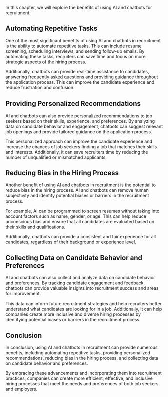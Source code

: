 
In this chapter, we will explore the benefits of using AI and chatbots for recruitment.

Automating Repetitive Tasks
---------------------------

One of the most significant benefits of using AI and chatbots in recruitment is the ability to automate repetitive tasks. This can include resume screening, scheduling interviews, and sending follow-up emails. By automating these tasks, recruiters can save time and focus on more strategic aspects of the hiring process.

Additionally, chatbots can provide real-time assistance to candidates, answering frequently asked questions and providing guidance throughout the application process. This can improve the candidate experience and reduce frustration and confusion.

Providing Personalized Recommendations
--------------------------------------

AI and chatbots can also provide personalized recommendations to job seekers based on their skills, experience, and preferences. By analyzing data on candidate behavior and engagement, chatbots can suggest relevant job openings and provide tailored guidance on the application process.

This personalized approach can improve the candidate experience and increase the chances of job seekers finding a job that matches their skills and interests. Additionally, it can save recruiters time by reducing the number of unqualified or mismatched applicants.

Reducing Bias in the Hiring Process
-----------------------------------

Another benefit of using AI and chatbots in recruitment is the potential to reduce bias in the hiring process. AI and chatbots can remove human subjectivity and identify potential biases or barriers in the recruitment process.

For example, AI can be programmed to screen resumes without taking into account factors such as name, gender, or age. This can help reduce unconscious bias and ensure that all candidates are evaluated based on their skills and qualifications.

Additionally, chatbots can provide a consistent and fair experience for all candidates, regardless of their background or experience level.

Collecting Data on Candidate Behavior and Preferences
-----------------------------------------------------

AI and chatbots can also collect and analyze data on candidate behavior and preferences. By tracking candidate engagement and feedback, chatbots can provide valuable insights into recruitment success and areas for improvement.

This data can inform future recruitment strategies and help recruiters better understand what candidates are looking for in a job. Additionally, it can help companies create more inclusive and diverse hiring processes by identifying potential biases or barriers in the recruitment process.

Conclusion
----------

In conclusion, using AI and chatbots in recruitment can provide numerous benefits, including automating repetitive tasks, providing personalized recommendations, reducing bias in the hiring process, and collecting data on candidate behavior and preferences.

By embracing these advancements and incorporating them into recruitment practices, companies can create more efficient, effective, and inclusive hiring processes that meet the needs and preferences of both job seekers and employers.
